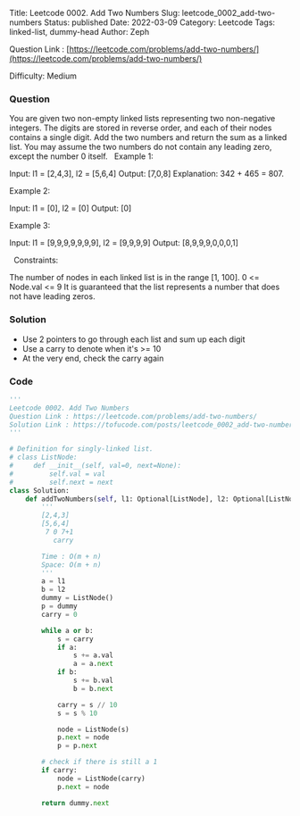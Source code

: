 Title: Leetcode 0002. Add Two Numbers
Slug: leetcode_0002_add-two-numbers
Status: published
Date: 2022-03-09
Category: Leetcode
Tags: linked-list, dummy-head
Author: Zeph

Question Link : [https://leetcode.com/problems/add-two-numbers/](https://leetcode.com/problems/add-two-numbers/)

Difficulty: Medium

### Question
You are given two non-empty linked lists representing two non-negative integers. The digits are stored in reverse order, and each of their nodes contains a single digit. Add the two numbers and return the sum as a linked list.
You may assume the two numbers do not contain any leading zero, except the number 0 itself.
 
Example 1:


Input: l1 = [2,4,3], l2 = [5,6,4]
Output: [7,0,8]
Explanation: 342 + 465 = 807.

Example 2:

Input: l1 = [0], l2 = [0]
Output: [0]

Example 3:

Input: l1 = [9,9,9,9,9,9,9], l2 = [9,9,9,9]
Output: [8,9,9,9,0,0,0,1]

 
Constraints:

The number of nodes in each linked list is in the range [1, 100].
0 <= Node.val <= 9
It is guaranteed that the list represents a number that does not have leading zeros.

### Solution

* Use 2 pointers to go through each list and sum up each digit
* Use a carry to denote when it's >= 10
* At the very end, check the carry again 


### Code
```python
'''
Leetcode 0002. Add Two Numbers
Question Link : https://leetcode.com/problems/add-two-numbers/
Solution Link : https://tofucode.com/posts/leetcode_0002_add-two-numbers.html
'''

# Definition for singly-linked list.
# class ListNode:
#     def __init__(self, val=0, next=None):
#         self.val = val
#         self.next = next
class Solution:
    def addTwoNumbers(self, l1: Optional[ListNode], l2: Optional[ListNode]) -> Optional[ListNode]:
        '''
        [2,4,3]
        [5,6,4]
         7 0 7+1
           carry

        Time : O(m + n)
        Space: O(m + n)
        '''
        a = l1
        b = l2
        dummy = ListNode()
        p = dummy
        carry = 0

        while a or b:
            s = carry
            if a:
                s += a.val
                a = a.next
            if b:
                s += b.val
                b = b.next

            carry = s // 10
            s = s % 10

            node = ListNode(s)
            p.next = node
            p = p.next

        # check if there is still a 1
        if carry:
            node = ListNode(carry)
            p.next = node

        return dummy.next



```

